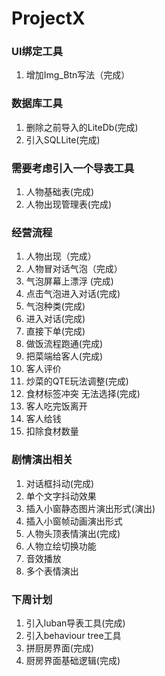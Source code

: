 # ProjectX
### UI绑定工具
1. 增加Img_Btn写法（完成）

### 数据库工具
1. 删除之前导入的LiteDb(完成)
2. 引入SQLLite(完成)

### 需要考虑引入一个导表工具
1. 人物基础表(完成)
2. 人物出现管理表(完成)

### 经营流程
1. 人物出现（完成）
2. 人物冒对话气泡（完成）
3. 气泡屏幕上漂浮 (完成)
4. 点击气泡进入对话(完成)
5. 气泡种类(完成)
6. 进入对话(完成)
7. 直接下单(完成)
8. 做饭流程跑通(完成)
9. 把菜端给客人(完成)
10. 客人评价
11. 炒菜的QTE玩法调整(完成)
12. 食材标签冲突 无法选择(完成)
13. 客人吃完饭离开
14. 客人给钱
15. 扣除食材数量

### 剧情演出相关
1. 对话框抖动(完成)
2. 单个文字抖动效果
3. 插入小窗静态图片演出形式(演出)
4. 插入小窗帧动画演出形式
5. 人物头顶表情演出(完成)
6. 人物立绘切换功能
7. 音效播放
8. 多个表情演出


### 下周计划
1. 引入luban导表工具(完成)
2. 引入behaviour tree工具
3. 拼厨房界面(完成)
4. 厨房界面基础逻辑(完成)

